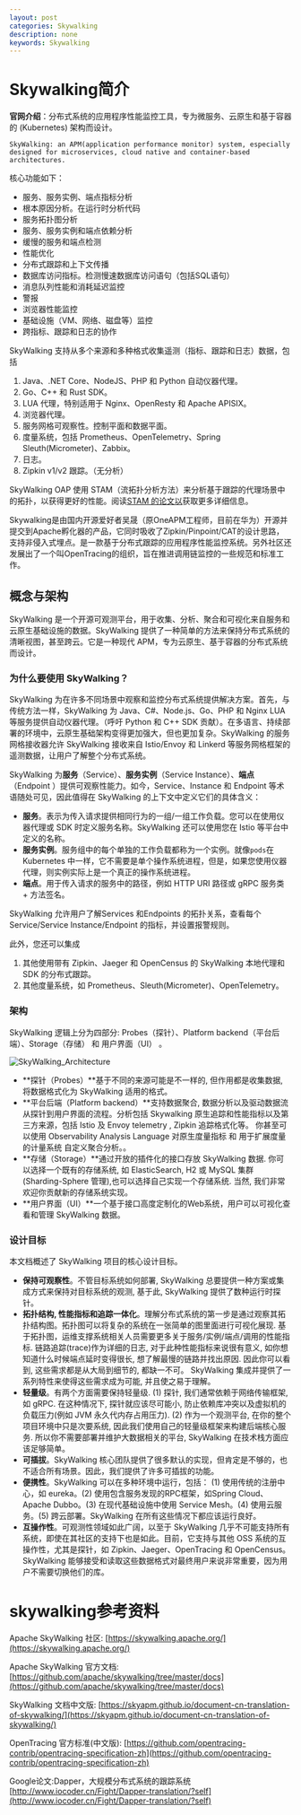 ```yaml
---
layout: post
categories: Skywalking
description: none
keywords: Skywalking
---
```

# Skywalking简介
**官网介绍**：分布式系统的应用程序性能监控工具，专为微服务、云原生和基于容器的 (Kubernetes) 架构而设计。

```
SkyWalking: an APM(application performance monitor) system, especially designed for microservices, cloud native and container-based architectures.
```


核心功能如下：

- 服务、服务实例、端点指标分析
- 根本原因分析。在运行时分析代码
- 服务拓扑图分析
- 服务、服务实例和端点依赖分析
- 缓慢的服务和端点检测
- 性能优化
- 分布式跟踪和上下文传播
- 数据库访问指标。检测慢速数据库访问语句（包括SQL语句）
- 消息队列性能和消耗延迟监控
- 警报
- 浏览器性能监控
- 基础设施（VM、网络、磁盘等）监控
- 跨指标、跟踪和日志的协作


SkyWalking 支持从多个来源和多种格式收集遥测（指标、跟踪和日志）数据，包括

1. Java、.NET Core、NodeJS、PHP 和 Python 自动仪器代理。
2. Go、C++ 和 Rust SDK。
3. LUA 代理，特别适用于 Nginx、OpenResty 和 Apache APISIX。
4. 浏览器代理。
5. 服务网格可观察性。控制平面和数据平面。
6. 度量系统，包括 Prometheus、OpenTelemetry、Spring Sleuth(Micrometer)、Zabbix。
7. 日志。
8. Zipkin v1/v2 跟踪。（无分析）

SkyWalking OAP 使用 STAM（流拓扑分析方法）来分析基于跟踪的代理场景中的拓扑，以获得更好的性能。阅读[STAM 的论文以](https://wu-sheng.github.io/STAM/)获取更多详细信息。

Skywalking是由国内开源爱好者吴晟（原OneAPM工程师，目前在华为）开源并提交到Apache孵化器的产品，它同时吸收了Zipkin/Pinpoint/CAT的设计思路，支持非侵入式埋点。是一款基于分布式跟踪的应用程序性能监控系统。另外社区还发展出了一个叫OpenTracing的组织，旨在推进调用链监控的一些规范和标准工作。


## 概念与架构

SkyWalking 是一个开源可观测平台，用于收集、分析、聚合和可视化来自服务和云原生基础设施的数据。SkyWalking 提供了一种简单的方法来保持分布式系统的清晰视图，甚至跨云。它是一种现代 APM，专为云原生、基于容器的分布式系统而设计。

### 为什么要使用 SkyWalking？

SkyWalking 为在许多不同场景中观察和监控分布式系统提供解决方案。首先，与传统方法一样，SkyWalking 为 Java、C#、Node.js、Go、PHP 和 Nginx LUA 等服务提供自动仪器代理。（呼吁 Python 和 C++ SDK 贡献）。在多语言、持续部署的环境中，云原生基础架构变得更加强大，但也更加复杂。SkyWalking 的服务网格接收器允许 SkyWalking 接收来自 Istio/Envoy 和 Linkerd 等服务网格框架的遥测数据，让用户了解整个分布式系统。

SkyWalking 为**服务**（Service）、**服务实例**（Service Instance）、**端点**（Endpoint ）提供可观察性能力。如今，Service、Instance 和 Endpoint 等术语随处可见，因此值得在 SkyWalking 的上下文中定义它们的具体含义：

- **服务**。表示为传入请求提供相同行为的一组/一组工作负载。您可以在使用仪器代理或 SDK 时定义服务名称。SkyWalking 还可以使用您在 Istio 等平台中定义的名称。
- **服务实例**。服务组中的每个单独的工作负载都称为一个实例。就像`pods`在 Kubernetes 中一样，它不需要是单个操作系统进程，但是，如果您使用仪器代理，则实例实际上是一个真正的操作系统进程。
- **端点**。用于传入请求的服务中的路径，例如 HTTP URI 路径或 gRPC 服务类 + 方法签名。

SkyWalking 允许用户了解Services 和Endpoints 的拓扑关系，查看每个Service/Service Instance/Endpoint 的指标，并设置报警规则。

此外，您还可以集成

1. 其他使用带有 Zipkin、Jaeger 和 OpenCensus 的 SkyWalking 本地代理和 SDK 的分布式跟踪。
2. 其他度量系统，如 Prometheus、Sleuth(Micrometer)、OpenTelemetry。

### 架构

SkyWalking 逻辑上分为四部分: Probes（探针）、Platform backend（平台后端）、Storage（存储） 和 用户界面（UI） 。

![SkyWalking_Architecture](https://skywalking.apache.org/images/SkyWalking_Architecture_20210424.png?t=20210424)

- **探针（Probes）**基于不同的来源可能是不一样的, 但作用都是收集数据, 将数据格式化为 SkyWalking 适用的格式。 
- **平台后端（Platform backend）**支持数据聚合, 数据分析以及驱动数据流从探针到用户界面的流程。分析包括 Skywalking 原生追踪和性能指标以及第三方来源，包括 Istio 及 Envoy telemetry , Zipkin 追踪格式化等。 你甚至可以使用 Observability Analysis Language 对原生度量指标 和 用于扩展度量的计量系统 自定义聚合分析。。
- **存储（Storage）**通过开放的插件化的接口存放 SkyWalking 数据. 你可以选择一个既有的存储系统, 如 ElasticSearch, H2 或 MySQL 集群(Sharding-Sphere 管理),也可以选择自己实现一个存储系统. 当然, 我们非常欢迎你贡献新的存储系统实现。
- **用户界面（UI）**一个基于接口高度定制化的Web系统，用户可以可视化查看和管理 SkyWalking 数据。

### 设计目标

本文档概述了 SkyWalking 项目的核心设计目标。

- **保持可观察性**。不管目标系统如何部署, SkyWalking 总要提供一种方案或集成方式来保持对目标系统的观测, 基于此, SkyWalking 提供了数种运行时探针。
- **拓扑结构, 性能指标和追踪一体化**。理解分布式系统的第一步是通过观察其拓扑结构图。拓扑图可以将复杂的系统在一张简单的图里面进行可视化展现. 基于拓扑图，运维支撑系统相关人员需要更多关于服务/实例/端点/调用的性能指标. 链路追踪(trace)作为详细的日志, 对于此种性能指标来说很有意义, 如你想知道什么时候端点延时变得很长, 想了解最慢的链路并找出原因. 因此你可以看到, 这些需求都是从大局到细节的, 都缺一不可。 SkyWalking 集成并提供了一系列特性来使得这些需求成为可能, 并且使之易于理解。
- **轻量级**。有两个方面需要保持轻量级. (1) 探针, 我们通常依赖于网络传输框架, 如 gRPC. 在这种情况下, 探针就应该尽可能小, 防止依赖库冲突以及虚拟机的负载压力(例如 JVM 永久代内存占用压力). (2) 作为一个观测平台, 在你的整个项目环境中只是次要系统, 因此我们使用自己的轻量级框架来构建后端核心服务. 所以你不需要部署并维护大数据相关的平台, SkyWalking 在技术栈方面应该足够简单。
- **可插拔**。SkyWalking 核心团队提供了很多默认的实现，但肯定是不够的，也不适合所有场景。因此，我们提供了许多可插拔的功能。
- **便携性**。SkyWalking 可以在多种环境中运行，包括： (1) 使用传统的注册中心，如 eureka。(2) 使用包含服务发现的RPC框架，如Spring Cloud、Apache Dubbo。(3) 在现代基础设施中使用 Service Mesh。(4) 使用云服务。(5) 跨云部署。SkyWalking 在所有这些情况下都应该运行良好。
- **互操作性**。可观测性领域如此广阔，以至于 SkyWalking 几乎不可能支持所有系统，即使在其社区的支持下也是如此。目前，它支持与其他 OSS 系统的互操作性，尤其是探针，如 Zipkin、Jaeger、OpenTracing 和 OpenCensus。SkyWalking 能够接受和读取这些数据格式对最终用户来说非常重要，因为用户不需要切换他们的库。

# skywalking参考资料
Apache SkyWalking 社区: [https://skywalking.apache.org/](https://skywalking.apache.org/)

Apache SkyWalking 官方文档: [https://github.com/apache/skywalking/tree/master/docs](https://github.com/apache/skywalking/tree/master/docs)

SkyWalking 文档中文版: [https://skyapm.github.io/document-cn-translation-of-skywalking/](https://skyapm.github.io/document-cn-translation-of-skywalking/)

OpenTracing 官方标准(中文版): [https://github.com/opentracing-contrib/opentracing-specification-zh](https://github.com/opentracing-contrib/opentracing-specification-zh)

Google论文:Dapper，大规模分布式系统的跟踪系统[http://www.iocoder.cn/Fight/Dapper-translation/?self](http://www.iocoder.cn/Fight/Dapper-translation/?self)


